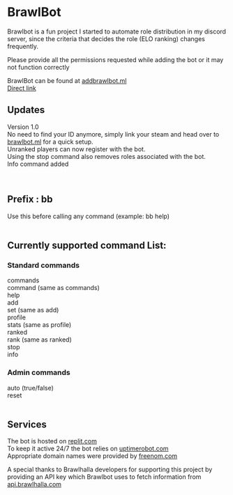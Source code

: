 # BrawlBot

Brawlbot is a fun project I started to automate role distribution in my discord server, since the criteria that decides the role (ELO ranking) changes frequently.

Please provide all the permissions requested while adding the bot or it may not function correctly  

BrawlBot can be found at [addbrawlbot.ml](http://brawlbot.ml)  
[Direct link](https://discord.com/api/oauth2/authorize?client_id=836287558970900540&permissions=268487744&scope=bot)  

## Updates  
Version 1.0  
No need to find your ID anymore, simply link your steam and head over to [brawlbot.ml](https://brawlbot.ml) for a quick setup.  
Unranked players can now register with the bot.  
Using the stop command also removes roles associated with the bot.  
Info command added  

&nbsp;
## Prefix : bb   
Use this before calling any command (example: bb help)  
&nbsp;
&nbsp;
## Currently supported command List:  
### Standard commands  
commands  
command (same as commands)   
help  
add  
set (same as add)  
profile  
stats (same as profile)  
ranked   
rank (same as ranked)  
stop   
info  
  
### Admin commands
auto  (true/false)  
reset   
&nbsp;
&nbsp;


## Services  
The bot is hosted on [replit.com](https://replit.com/@PaulKallumkal/BrawlBot)  
To keep it active 24/7 the bot relies on [uptimerobot.com](https://uptimerobot.com/)  
Appropriate domain names were provided by [freenom.com](https://www.freenom.com/)  

A special thanks to Brawlhalla developers for supporting this project by providing an API key which Brawlbot uses to fetch information from [api.brawlhalla.com](https://api.brawlhalla.com)
